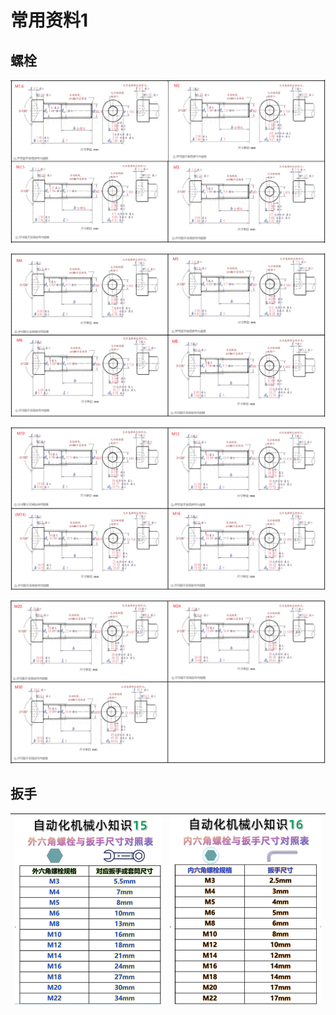 # 常用资料1

## 螺栓

![image-20250923200613407](static/image-20250923200613407.png)



![image-20250923200645310](static/image-20250923200645310.png)



![image-20250923200736880](static/image-20250923200736880.png)



![image-20250923200819912](static/image-20250923200819912.png)

## 扳手

| ![](static/外六角对应扳手尺存.png) | ![](static/内六角对应扳手尺寸.png) |
| ---------------------------------- | ---------------------------------- |



